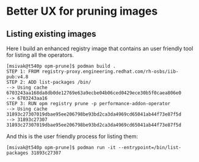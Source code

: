 # Better UX for pruning images

## Listing existing images

Here I build an enhanced registry image that contains an user friendly tool
for listing all the operators.

```
[msivak@t540p opm-prune]$ podman build .
STEP 1: FROM registry-proxy.engineering.redhat.com/rh-osbs/iib-pub:v4.8
STEP 2: ADD list-packages /bin/
--> Using cache 6703243aa168da8db0de12769e63a9ecbe04b06ced0429ece30b5f0caea806e0
--> 6703243aa16
STEP 3: RUN opm registry prune -p performance-addon-operator
--> Using cache 31893c27307019dbae95ee206798be93bd2ca3da4969cd65041ab44f73e87f5d
--> 31893c27307
31893c27307019dbae95ee206798be93bd2ca3da4969cd65041ab44f73e87f5d
```

And this is the user friendly process for listing them:

```
[msivak@t540p opm-prune]$ podman run -it --entrypoint=/bin/list-packages 31893c27307
```

